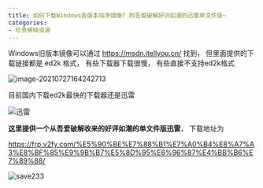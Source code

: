 ```yaml
---
title: 如何下载Windows各版本纯净镜像? 附吾爱破解好评如潮的迅雷单文件版~
categories:
- 珍贵稀缺资源
---
```




Windows旧版本镜像可以通过 https://msdn.itellyou.cn/ 找到， 但里面提供的下载链接都是 ed2k 格式， 有些下载器下载很慢， 有些直接不支持ed2k格式



![image-20210727164242713](https://cdn.fangyuanxiaozhan.com/assets/1627375375157Wz00Gcx2.png)

目前国内下载ed2k最快的下载器还是迅雷



![迅雷](https://cdn.fangyuanxiaozhan.com/assets/1627375428984s7QCk5Wr.png)



**这里提供一个从吾爱破解收来的好评如潮的单文件版迅雷**， 下载地址为



https://frp.v2fy.com/%E5%90%BE%E7%88%B1%E7%A0%B4%E8%A7%A3%E8%BF%85%E9%9B%B7%E5%8D%95%E6%96%87%E4%BB%B6%E7%89%88/



![save233](https://cdn.fangyuanxiaozhan.com/assets/16273758882666GKpANjB.gif)







